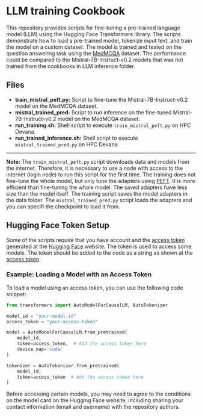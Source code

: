 # LLM training Cookbook
 This repository provides scripts for fine-tuning a pre-trained language model (LLM) using the Hugging Face Transformers library. The scripts demonstrate how to load a pre-trained model, tokenize input text, and train the model on a custom dataset. The model is trained and tested on the question answering task using the [MedMCQA](https://huggingface.co/datasets/openlifescienceai/medmcqa) dataset. The performance could be compared to the Mistral-7B-Instruct-v0.2 models that was not trained from the cookbooks in LLM inference folder.

## Files
- **train_mistral_peft.py:** Script to fine-tune the Mistral-7B-Instruct-v0.2 model on the MedMCQA dataset.
- **mistral_trained_pred:** Script to run inference on the fine-tuned Mistral-7B-Instruct-v0.2 model on the MedMCQA dataset.
- **run_training.sh:** Shell script to execute `train_mistral_peft.py` on HPC Devana.
- **run_trained_inference.sh:** Shell script to execute `mistral_trained_pred.py` on HPC Devana.

---
**Note:** 
The `train_mistral_peft.py` script downloads data and models from the internet. Therefore, it is necessary to use a node with access to the internet (login node) to run this script for the first time.
The training does not fine-tune the whole model, but only tune the adapters using [PEFT](https://github.com/huggingface/peft). It is more efficient than fine-tuning the whole model. The saved adapters have less size than the model itself. The training script saves the model adapters in the data folder. The `mistral_trained_pred.py` script loads the adapters and you can specifi the checkpoint to load it from.

## Hugging Face Token Setup
Some of the scripts require that you have account and the [access token](https://huggingface.co/docs/hub/en/security-tokens) generated at the [Hugging Face](https://huggingface.co/) website. The token is used to access some models. The token should be added to the code as a string as shown at the [access token](https://huggingface.co/docs/hub/en/security-tokens).

### Example: Loading a Model with an Access Token

To load a model using an access token, you can use the following code snippet:

```python
from transformers import AutoModelForCausalLM, AutoTokenizer

model_id = "your-model-id"
access_token = "your-access-token"

model = AutoModelForCausalLM.from_pretrained(
    model_id,
    token=access_token,  # Add the access token here
    device_map='cuda'
)

tokenizer = AutoTokenizer.from_pretrained(
    model_id,
    token=access_token  # Add the access token here
)
```

Before accessing certain models, you may need to agree to the conditions on the model card on the Hugging Face website, including sharing your contact information (email and username) with the repository authors.



